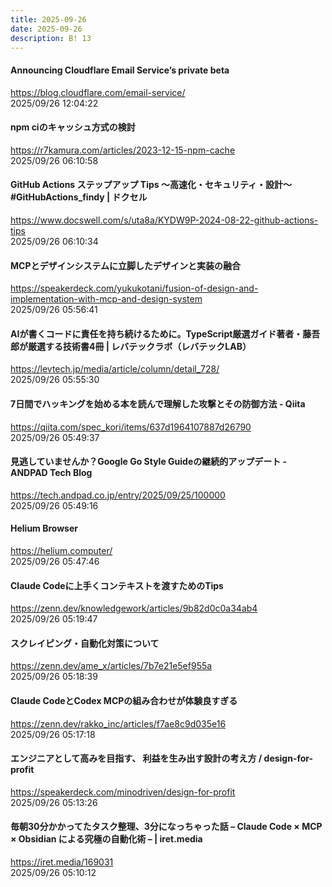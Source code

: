 ```yaml
---
title: 2025-09-26
date: 2025-09-26
description: B! 13
---
```


#### Announcing Cloudflare Email Service’s private beta
https://blog.cloudflare.com/email-service/<br>
2025/09/26 12:04:22<br>


#### npm ciのキャッシュ方式の検討
https://r7kamura.com/articles/2023-12-15-npm-cache<br>
2025/09/26 06:10:58<br>


#### GitHub Actions ステップアップ Tips 〜高速化・セキュリティ・設計〜 #GitHubActions_findy | ドクセル
https://www.docswell.com/s/uta8a/KYDW9P-2024-08-22-github-actions-tips<br>
2025/09/26 06:10:34<br>


#### MCPとデザインシステムに立脚したデザインと実装の融合
https://speakerdeck.com/yukukotani/fusion-of-design-and-implementation-with-mcp-and-design-system<br>
2025/09/26 05:56:41<br>


#### AIが書くコードに責任を持ち続けるために。TypeScript厳選ガイド著者・藤吾郎が厳選する技術書4冊 | レバテックラボ（レバテックLAB）
https://levtech.jp/media/article/column/detail_728/<br>
2025/09/26 05:55:30<br>


#### 7日間でハッキングを始める本を読んで理解した攻撃とその防御方法 - Qiita
https://qiita.com/spec_kori/items/637d1964107887d26790<br>
2025/09/26 05:49:37<br>


#### 見逃していませんか？Google Go Style Guideの継続的アップデート - ANDPAD Tech Blog
https://tech.andpad.co.jp/entry/2025/09/25/100000<br>
2025/09/26 05:49:16<br>


#### Helium Browser
https://helium.computer/<br>
2025/09/26 05:47:46<br>


#### Claude Codeに上手くコンテキストを渡すためのTips
https://zenn.dev/knowledgework/articles/9b82d0c0a34ab4<br>
2025/09/26 05:19:47<br>


#### スクレイピング・自動化対策について
https://zenn.dev/ame_x/articles/7b7e21e5ef955a<br>
2025/09/26 05:18:39<br>


#### Claude CodeとCodex MCPの組み合わせが体験良すぎる
https://zenn.dev/rakko_inc/articles/f7ae8c9d035e16<br>
2025/09/26 05:17:18<br>


#### エンジニアとして高みを目指す、 利益を生み出す設計の考え方 / design-for-profit
https://speakerdeck.com/minodriven/design-for-profit<br>
2025/09/26 05:13:26<br>


#### 毎朝30分かかってたタスク整理、3分になっちゃった話 – Claude Code × MCP × Obsidian による究極の自動化術 – | iret.media
https://iret.media/169031<br>
2025/09/26 05:10:12<br>


